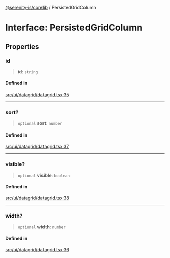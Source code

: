 [@serenity-is/corelib](../README.md) / PersistedGridColumn

# Interface: PersistedGridColumn

## Properties

### id

> **id**: `string`

#### Defined in

[src/ui/datagrid/datagrid.tsx:35](https://github.com/serenity-is/serenity/blob/master/packages/corelib/src/ui/datagrid/datagrid.tsx#L35)

***

### sort?

> `optional` **sort**: `number`

#### Defined in

[src/ui/datagrid/datagrid.tsx:37](https://github.com/serenity-is/serenity/blob/master/packages/corelib/src/ui/datagrid/datagrid.tsx#L37)

***

### visible?

> `optional` **visible**: `boolean`

#### Defined in

[src/ui/datagrid/datagrid.tsx:38](https://github.com/serenity-is/serenity/blob/master/packages/corelib/src/ui/datagrid/datagrid.tsx#L38)

***

### width?

> `optional` **width**: `number`

#### Defined in

[src/ui/datagrid/datagrid.tsx:36](https://github.com/serenity-is/serenity/blob/master/packages/corelib/src/ui/datagrid/datagrid.tsx#L36)
